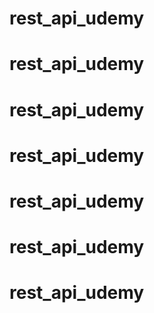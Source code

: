 # rest_api_udemy
# rest_api_udemy
# rest_api_udemy
# rest_api_udemy
# rest_api_udemy
# rest_api_udemy
# rest_api_udemy
